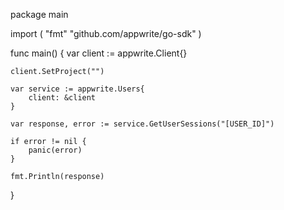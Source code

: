 package main

import (
    "fmt"
    "github.com/appwrite/go-sdk"
)

func main() {
    var client := appwrite.Client{}

    client.SetProject("")

    var service := appwrite.Users{
        client: &client
    }

    var response, error := service.GetUserSessions("[USER_ID]")

    if error != nil {
        panic(error)
    }

    fmt.Println(response)
}